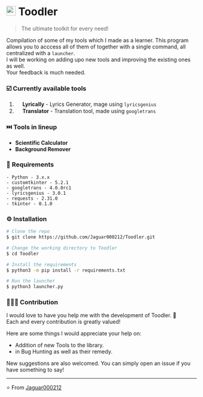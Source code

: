 # <img src="https://github.com/Jaguar000212/Toodler/blob/main/toodler.ico?raw=true" width="25" /> Toodler

> The ultimate toolkit for every need!

Compilation of some of my tools which I made as a learner. This program allows you to acccess all of them of together with a single command, all centralized with a `launcher`.  
I will be working on adding upo new tools and improving the existing ones as well.  
Your feedback is much needed.

### ☑️ Currently available tools
1. <img src="https://github.com/Jaguar000212/Toodler/blob/main/tools/lyrically/Lyrically.ico?raw=true" width="15" /> **Lyrically** - Lyrics Generator, mage using `lyricsgenius`
1. <img src="https://github.com/Jaguar000212/Toodler/blob/main/tools/translator/Translator.ico?raw=true" width="15" /> **Translator** - Translation tool, made using `googletrans`

### ⏭️ Tools in lineup
- **Scientific Calculator**
- **Background Remover**

### 📃 Requirements
```
- Python - 3.x.x
- customtkinter - 5.2.1
- googletrans - 4.0.0rc1
- lyricsgenius - 3.0.1
- requests - 2.31.0
- tkinter - 0.1.0
```

### ⚙️ Installation
```sh
# Clone the repo
$ git clone https://github.com/Jaguar000212/Toodler.git

# Change the working directory to Toodler
$ cd Toodler

# Install the requirements
$ python3 -m pip install -r requirements.txt

# Run the launcher
$ python3 launcher.py
```
### 🧑🏻‍💻 Contribution
I would love to have you help me with the development of Toodler. 🚀  
Each and every contribution is greatly valued!

Here are some things I would appreciate your help on:

- Addition of new Tools to the library.
- in Bug Hunting as well as their remedy.

New suggestions are also welcomed. You can simply open an issue if you have something to say!

---

⭐️ From [Jaguar000212](https://github.com/Jaguar000212)